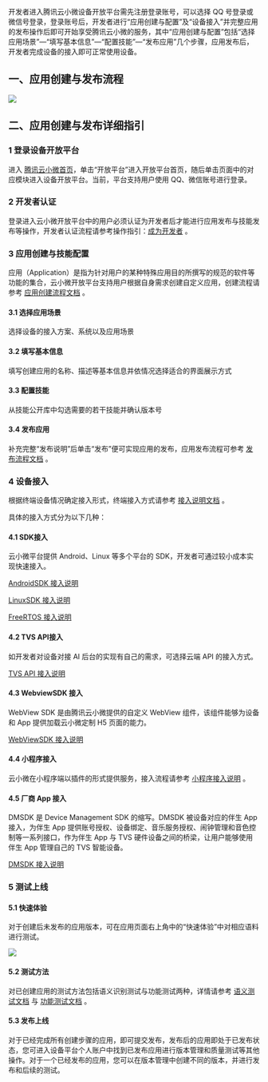 开发者进入腾讯云小微设备开放平台需先注册登录账号，可以选择 QQ 号登录或微信号登录，登录账号后，开发者进行“应用创建与配置”及“设备接入”并完整应用的发布操作后即可开始享受腾讯云小微的服务，其中“应用创建与配置”包括“选择应用场景”—“填写基本信息”—“配置技能”—“发布应用”几个步骤，应用发布后，开发者完成设备的接入即可正常使用设备。

## 一、应用创建与发布流程

![](https://main.qcloudimg.com/raw/30a3f99caad45d856b87ee63c529a5d6/111ac06a67bebff996f278d2f725ebf4f67.jpg)

## 二、应用创建与发布详细指引

### 1 登录设备开放平台

进入 [腾讯云小微首页](https://dingdang.qq.com)，单击“开放平台”进入开放平台首页，随后单击页面中的对应模块进入设备开放平台。当前，平台支持用户使用 QQ、微信账号进行登录。

### 2 开发者认证

登录进入云小微开放平台中的用户必须认证为开发者后才能进行应用发布与技能发布等操作，开发者认证流程请参考操作指引：[成为开发者](https://dingdang.qq.com/doc/page/16) 。

### 3 应用创建与技能配置

应用（Application）是指为针对用户的某种特殊应用目的所撰写的规范的软件等功能的集合，云小微开放平台支持用户根据自身需求创建自定义应用，创建流程请参考 [应用创建流程文档](https://dingdang.qq.com/doc/page/331) 。

#### 3.1 选择应用场景
选择设备的接入方案、系统以及应用场景
#### 3.2 填写基本信息
填写创建应用的名称、描述等基本信息并依情况选择适合的界面展示方式
#### 3.3 配置技能
从技能公开库中勾选需要的若干技能并确认版本号
#### 3.4 发布应用
补充完整“发布说明”后单击“发布”便可实现应用的发布，应用发布流程可参考 [发布流程文档](https://dingdang.qq.com/doc/page/339) 。

### 4 设备接入

根据终端设备情况确定接入形式，终端接入方式请参考 [接入说明文档](https://dingdang.qq.com/doc/page/219) 。

具体的接入方式分为以下几种：
<br/>

#### 4.1 SDK接入

云小微平台提供 Android、Linux 等多个平台的 SDK，开发者可通过较小成本实现快速接入。

[AndroidSDK 接入说明](https://dingdang.qq.com/doc/page/322)

[LinuxSDK 接入说明](https://dingdang.qq.com/doc/page/324)

[FreeRTOS 接入说明](https://dingdang.qq.com/doc/page/227)
<br/>

#### 4.2 TVS API接入 

如开发者对设备对接 AI 后台的实现有自己的需求，可选择云端 API 的接入方式。

[TVS API 接入说明](https://dingdang.qq.com/doc/page/285)

#### 4.3 WebviewSDK 接入

WebView SDK 是由腾讯云小微提供的自定义 WebView 组件，该组件能够为设备和 App 提供加载云小微定制 H5 页面的能力。

[WebViewSDK 接入说明](https://dingdang.qq.com/doc/page/303)

#### 4.4 小程序接入

云小微在小程序端以插件的形式提供服务，接入流程请参考 [小程序接入说明](https://dingdang.qq.com/doc/page/340) 。

#### 4.5 厂商 App 接入

DMSDK 是 Device Management SDK 的缩写。DMSDK 被设备对应的伴生 App 接入，为伴生 App 提供账号授权、设备绑定、音乐服务授权、闹钟管理和音色控制等一系列接口，作为伴生 App 与 TVS 硬件设备之间的桥梁，让用户能够使用伴生 App 管理自己的 TVS 智能设备。

[DMSDK 接入说明](https://dingdang.qq.com/doc/page/342)

### 5 测试上线

#### 5.1 快速体验

对于创建后未发布的应用版本，可在应用页面右上角中的“快速体验”中对相应语料进行测试。

![](https://main.qcloudimg.com/raw/1a59d51f4ba3d75c6487cdc31549e9e8/2222220200324153723.png)

#### 5.2 测试方法

对已创建应用的测试方法包括语义识别测试与功能测试两种，详情请参考 [语义测试文档](https://dingdang.qq.com/doc/page/334) 与 [功能测试文档](https://dingdang.qq.com/doc/page/335) 。

#### 5.3 发布上线

对于已经完成所有创建步骤的应用，即可提交发布，发布后的应用即处于已发布状态，您可进入设备平台个人账户中找到已发布应用进行版本管理和质量测试等其他操作。对于一个已经发布的应用，您可以在版本管理中创建不同的版本，并进行发布和后续的测试。


